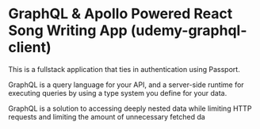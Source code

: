 # GraphQL & Apollo Powered React Song Writing App (udemy-graphql-client)

This is a fullstack application that ties in authentication using Passport.

GraphQL is a query language for your API, and a server-side runtime for executing queries by using a type system you define for your data.

GraphQL is a solution to accessing deeply nested data while limiting HTTP requests and limiting the amount of unnecessary fetched da
